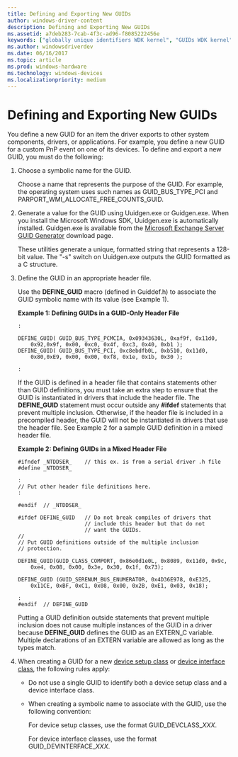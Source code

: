 ```yaml
---
title: Defining and Exporting New GUIDs
author: windows-driver-content
description: Defining and Exporting New GUIDs
ms.assetid: a7deb283-7cab-4f3c-ad96-f8085222456e
keywords: ["globally unique identifiers WDK kernel", "GUIDs WDK kernel", "identifiers WDK GUIDs", "exporting GUIDs"]
ms.author: windowsdriverdev
ms.date: 06/16/2017
ms.topic: article
ms.prod: windows-hardware
ms.technology: windows-devices
ms.localizationpriority: medium
---
```


# Defining and Exporting New GUIDs





You define a new GUID for an item the driver exports to other system components, drivers, or applications. For example, you define a new GUID for a custom PnP event on one of its devices. To define and export a new GUID, you must do the following:

1.  Choose a symbolic name for the GUID.

    Choose a name that represents the purpose of the GUID. For example, the operating system uses such names as GUID\_BUS\_TYPE\_PCI and PARPORT\_WMI\_ALLOCATE\_FREE\_COUNTS\_GUID.

2.  Generate a value for the GUID using Uuidgen.exe or Guidgen.exe. When you install the Microsoft Windows SDK, Uuidgen.exe is automatically installed. Guidgen.exe is available from the [Microsoft Exchange Server GUID Generator](http://go.microsoft.com/fwlink/p/?linkid=121586) download page.

    These utilities generate a unique, formatted string that represents a 128-bit value. The "-s" switch on Uuidgen.exe outputs the GUID formatted as a C structure.

3.  Define the GUID in an appropriate header file.

    Use the **DEFINE\_GUID** macro (defined in Guiddef.h) to associate the GUID symbolic name with its value (see Example 1).

    **Example 1: Defining GUIDs in a GUID-Only Header File**

    ```
    :
     
    DEFINE_GUID( GUID_BUS_TYPE_PCMCIA, 0x09343630L, 0xaf9f, 0x11d0, 
        0x92,0x9f, 0x00, 0xc0, 0x4f, 0xc3, 0x40, 0xb1 );
    DEFINE_GUID( GUID_BUS_TYPE_PCI, 0xc8ebdfb0L, 0xb510, 0x11d0, 
        0x80,0xE9, 0x00, 0x00, 0xf8, 0x1e, 0x1b, 0x30 );
     
    :
    ```

    If the GUID is defined in a header file that contains statements other than GUID definitions, you must take an extra step to ensure that the GUID is instantiated in drivers that include the header file. The **DEFINE\_GUID** statement must occur outside any **\#ifdef** statements that prevent multiple inclusion. Otherwise, if the header file is included in a precompiled header, the GUID will not be instantiated in drivers that use the header file. See Example 2 for a sample GUID definition in a mixed header file.

    **Example 2: Defining GUIDs in a Mixed Header File**

    ```
    #ifndef _NTDDSER_    // this ex. is from a serial driver .h file
    #define _NTDDSER_
     
    :
    // Put other header file definitions here.
    :
     
    #endif  // _NTDDSER_
     
    #ifdef DEFINE_GUID   // Do not break compiles of drivers that 
                         // include this header but that do not
                         // want the GUIDs.
    //
    // Put GUID definitions outside of the multiple inclusion 
    // protection.
     
    DEFINE_GUID(GUID_CLASS_COMPORT, 0x86e0d1e0L, 0x8089, 0x11d0, 0x9c,
        0xe4, 0x08, 0x00, 0x3e, 0x30, 0x1f, 0x73);
     
    DEFINE_GUID (GUID_SERENUM_BUS_ENUMERATOR, 0x4D36E978, 0xE325, 
        0x11CE, 0xBF, 0xC1, 0x08, 0x00, 0x2B, 0xE1, 0x03, 0x18);
     
    :
    #endif  // DEFINE_GUID
    ```

    Putting a GUID definition outside statements that prevent multiple inclusion does not cause multiple instances of the GUID in a driver because **DEFINE\_GUID** defines the GUID as an EXTERN\_C variable. Multiple declarations of an EXTERN variable are allowed as long as the types match.

4.  When creating a GUID for a new [device setup class](https://msdn.microsoft.com/library/windows/hardware/ff541509) or [device interface class](https://msdn.microsoft.com/library/windows/hardware/ff541339), the following rules apply:
    -   Do not use a single GUID to identify both a device setup class and a device interface class.

    -   When creating a symbolic name to associate with the GUID, use the following convention:

        For device setup classes, use the format GUID\_DEVCLASS\_*XXX*.

        For device interface classes, use the format GUID\_DEVINTERFACE\_*XXX*.

 

 




